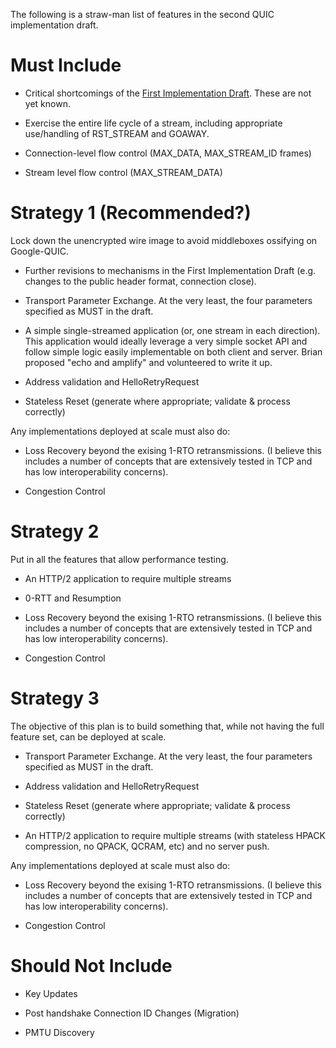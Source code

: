 The following is a straw-man list of features in the second QUIC implementation draft.

# Must Include

* Critical shortcomings of the [First Implementation Draft](https://github.com/quicwg/base-drafts/wiki/First-Implementation-Draft). These are not yet known.

* Exercise the entire life cycle of a stream, including appropriate use/handling of RST_STREAM and GOAWAY.

* Connection-level flow control (MAX_DATA, MAX_STREAM_ID frames)

* Stream level flow control (MAX_STREAM_DATA)

# Strategy 1 (Recommended?)

Lock down the unencrypted wire image to avoid middleboxes ossifying on Google-QUIC.

* Further revisions to mechanisms in the First Implementation Draft (e.g. changes to the public header format, connection close).

* Transport Parameter Exchange. At the very least, the four parameters specified as MUST in the draft.

* A simple single-streamed application (or, one stream in each direction). This application would ideally leverage a very simple socket API and follow simple logic easily implementable on both client and server. Brian proposed "echo and amplify" and volunteered to write it up.

* Address validation and HelloRetryRequest

* Stateless Reset (generate where appropriate; validate & process correctly)

Any implementations deployed at scale must also do:

* Loss Recovery beyond the exising 1-RTO retransmissions. (I believe this includes a number of concepts that are extensively tested in TCP and has low interoperability concerns).

* Congestion Control

# Strategy 2

Put in all the features that allow performance testing.

* An HTTP/2 application to require multiple streams

* 0-RTT and Resumption

* Loss Recovery beyond the exising 1-RTO retransmissions. (I believe this includes a number of concepts that are extensively tested in TCP and has low interoperability concerns). 

* Congestion Control

# Strategy 3

The objective of this plan is to build something that, while not having the full feature set, can be deployed at scale.

* Transport Parameter Exchange. At the very least, the four parameters specified as MUST in the draft.

* Address validation and HelloRetryRequest

* Stateless Reset (generate where appropriate; validate & process correctly)

* An HTTP/2 application to require multiple streams (with stateless HPACK compression, no QPACK, QCRAM, etc) and no server push.

Any implementations deployed at scale must also do:

* Loss Recovery beyond the exising 1-RTO retransmissions. (I believe this includes a number of concepts that are extensively tested in TCP and has low interoperability concerns).

* Congestion Control

# Should Not Include

* Key Updates

* Post handshake Connection ID Changes (Migration)

* PMTU Discovery
